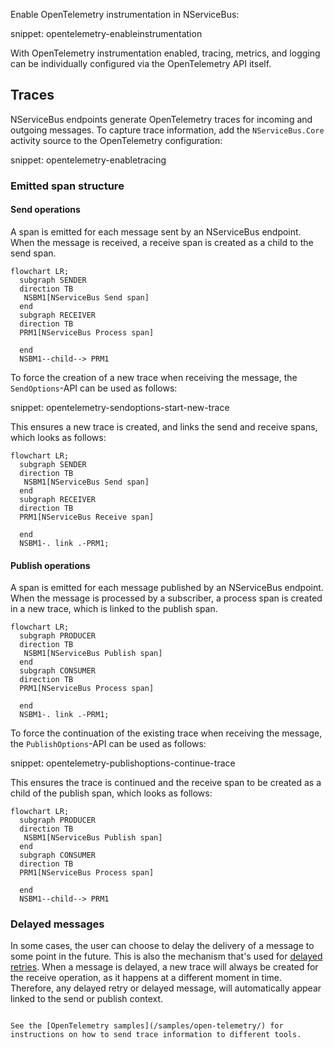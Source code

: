 
Enable OpenTelemetry instrumentation in NServiceBus:

snippet: opentelemetry-enableinstrumentation

With OpenTelemetry instrumentation enabled, tracing, metrics, and logging can be individually configured via the OpenTelemetry API itself.

## Traces

NServiceBus endpoints generate OpenTelemetry traces for incoming and outgoing messages. To capture trace information, add the `NServiceBus.Core` activity source to the OpenTelemetry configuration:

snippet: opentelemetry-enabletracing

### Emitted span structure

#### Send operations

A span is emitted for each message sent by an NServiceBus endpoint. When the message is received, a receive span is created as a child to the send span.

```mermaid
flowchart LR;
  subgraph SENDER
  direction TB
   NSBM1[NServiceBus Send span]
  end
  subgraph RECEIVER
  direction TB
  PRM1[NServiceBus Process span]

  end
  NSBM1--child--> PRM1
```

To force the creation of a new trace when receiving the message, the `SendOptions`-API can be used as follows:

snippet: opentelemetry-sendoptions-start-new-trace

This ensures a new trace is created, and links the send and receive spans, which looks as follows:

```mermaid
flowchart LR;
  subgraph SENDER
  direction TB
   NSBM1[NServiceBus Send span]
  end
  subgraph RECEIVER
  direction TB
  PRM1[NServiceBus Receive span]

  end
  NSBM1-. link .-PRM1;
```

#### Publish operations

A span is emitted for each message published by an NServiceBus endpoint. When the message is processed by a subscriber, a process span is created in a new trace, which is linked to the publish span.


```mermaid
flowchart LR;
  subgraph PRODUCER
  direction TB
   NSBM1[NServiceBus Publish span]
  end
  subgraph CONSUMER
  direction TB
  PRM1[NServiceBus Process span]

  end
  NSBM1-. link .-PRM1;
```

To force the continuation of the existing trace when receiving the message, the `PublishOptions`-API can be used as follows:

snippet: opentelemetry-publishoptions-continue-trace

This ensures the trace is continued and the receive span to be created as a child of the publish span, which looks as follows:

```mermaid
flowchart LR;
  subgraph PRODUCER
  direction TB
   NSBM1[NServiceBus Publish span]
  end
  subgraph CONSUMER
  direction TB
  PRM1[NServiceBus Process span]

  end
  NSBM1--child--> PRM1
```

### Delayed messages

In some cases, the user can choose to delay the delivery of a message to some point in the future. This is also the mechanism that's used for [delayed retries](/nservicebus/recoverability/index.md#delayed-retries).
When a message is delayed, a new trace will always be created for the receive operation, as it happens at a different moment in time. Therefore, any delayed retry or delayed message, will automatically appear linked to the send or publish context.

```mermaid

See the [OpenTelemetry samples](/samples/open-telemetry/) for instructions on how to send trace information to different tools.
